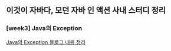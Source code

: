 ## 이것이 자바다, 모던 자바 인 액션 사내 스터디 정리

### [week3] Java의 Exception
[Java의 Exception 블로그 내용 정리](https://github.com/kangminhyuk1111/java-study/edit/main/README.md)
